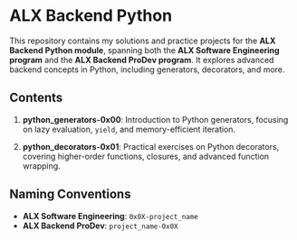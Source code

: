 # ALX Backend Python
This repository contains my solutions and practice projects for the **ALX Backend Python module**, spanning both the **ALX Software Engineering program** and the **ALX Backend ProDev program**. It explores advanced backend concepts in Python, including generators, decorators, and more.

## Contents
1. **python_generators-0x00**: Introduction to Python generators, focusing on lazy evaluation, `yield`, and memory-efficient iteration.

2. **python_decorators-0x01**: Practical exercises on Python decorators, covering higher-order functions, closures, and advanced function wrapping.

## Naming Conventions
- **ALX Software Engineering**: `0x0X-project_name`
- **ALX Backend ProDev**: `project_name-0x0X`
